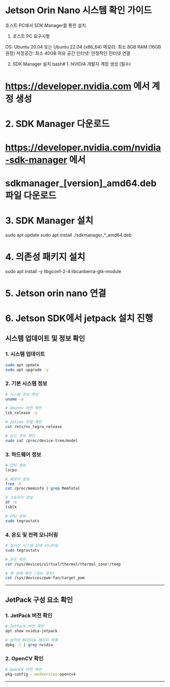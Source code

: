 # Jetson Orin Nano 시스템 확인 가이드

호스트 PC에서 SDK Manager를 통한 설치
1. 호스트 PC 요구사항

OS: Ubuntu 20.04 또는 Ubuntu 22.04 (x86_64)
메모리: 최소 8GB RAM (16GB 권장)
저장공간: 최소 40GB 여유 공간
인터넷: 안정적인 인터넷 연결

2. SDK Manager 설치
bash# 1. NVIDIA 개발자 계정 생성 (필수)
# https://developer.nvidia.com 에서 계정 생성

# 2. SDK Manager 다운로드
# https://developer.nvidia.com/nvidia-sdk-manager 에서 
# sdkmanager_[version]_amd64.deb 파일 다운로드

# 3. SDK Manager 설치
sudo apt update
sudo apt install ./sdkmanager_*_amd64.deb

# 4. 의존성 패키지 설치
sudo apt install -y libgconf-2-4 libcanberra-gtk-module

# 5. Jetson orin nano 연결

# 6. Jetson SDK에서 jetpack 설치 진행

## 시스템 업데이트 및 정보 확인

### 1. 시스템 업데이트

```bash
sudo apt update
sudo apt upgrade -y
```

### 2. 기본 시스템 정보

```bash
# 시스템 정보 확인
uname -a

# Ubuntu 버전 확인
lsb_release -a

# Jetson 모델 확인
cat /etc/nv_tegra_release

# 보드 정보 확인
sudo cat /proc/device-tree/model
```

### 3. 하드웨어 정보

```bash
# CPU 정보
lscpu

# 메모리 정보
free -h
cat /proc/meminfo | grep MemTotal

# 스토리지 정보
df -h
lsblk

# GPU 정보
sudo tegrastats
```

### 4. 온도 및 전력 모니터링

```bash
# 실시간 시스템 상태 모니터링
sudo tegrastats

# 온도 확인
cat /sys/devices/virtual/thermal/thermal_zone*/temp

# 팬 상태 확인 (있는 경우)
cat /sys/devices/pwm-fan/target_pwm
```

---

## JetPack 구성 요소 확인

### 1. JetPack 버전 확인

```bash
# JetPack 버전 확인
apt show nvidia-jetpack

# 설치된 NVIDIA 패키지 목록
dpkg -l | grep nvidia
```

### 2. OpenCV 확인

```bash
# OpenCV 버전 확인
pkg-config --modversion opencv4

```

---

